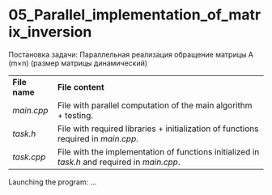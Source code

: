 # 05_Parallel_implementation_of_matrix_inversion

Постановка задачи: Параллельная реализация обращение матрицы A (m×n) (размер матрицы динамический)

<table>
  <tr>
    <td>
      <b>File name</b>
    </td>
    <td>
      <b>File content</b>
    </td>
  </tr>
  <tr>
    <td>
      <i>main.cpp</i>
    </td>
    <td>
      File with parallel computation of the main algorithm + testing.
    </td>
  </tr>
  <tr>
    <td>
      <i>task.h</i>
    </td>
    <td>
      File with required libraries + initialization of functions required in <i>main.cpp</i>.
    </td>
  </tr>
  <tr>
    <td>
      <i>task.cpp</i>
    </td>
    <td>
      File with the implementation of functions initialized in <i>task.h</i> and required in <i>main.cpp</i>.
    </td>
  </tr>
 </table>
  
  Launching the program: ...

